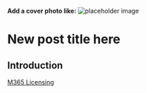 **Add a cover photo like:**
![placeholder image](https://via.placeholder.com/1200x600)

# New post title here

## Introduction

[M365 Licensing](https://m365maps.com/)
